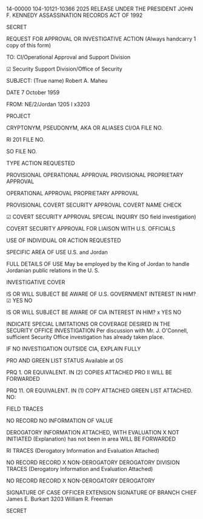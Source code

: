 14-00000
104-10121-10366
2025 RELEASE UNDER THE PRESIDENT JOHN F. KENNEDY ASSASSINATION RECORDS ACT OF 1992

SECRET

REQUEST FOR APPROVAL OR INVESTIGATIVE ACTION
(Always handcarry 1 copy of this form)

TO:
CI/Operational Approval and Support Division


☑ Security Support Division/Office of Security

SUBJECT:
(True name)
Robert A. Maheu

DATE 7 October 1959

FROM: NE/2/Jordan
1205 I x3203

PROJECT

CRYPTONYM, PSEUDONYM, AKA OR ALIASES
CI/OA FILE NO.

RI 201 FILE NO.

SO FILE NO.

TYPE ACTION REQUESTED

PROVISIONAL OPERATIONAL APPROVAL
PROVISIONAL PROPRIETARY APPROVAL

OPERATIONAL APPROVAL
PROPRIETARY APPROVAL

PROVISIONAL COVERT SECURITY APPROVAL
COVERT NAME CHECK

☑ COVERT SECURITY APPROVAL
SPECIAL INQUIRY (SO field investigation)

COVERT SECURITY APPROVAL FOR LIAISON WITH U.S. OFFICIALS

USE OF INDIVIDUAL OR ACTION REQUESTED

SPECIFIC AREA OF USE
U.S. and Jordan

FULL DETAILS OF USE
May be employed by the King of Jordan to handle Jordanian public relations in the U. S.

INVESTIGATIVE COVER

IS OR WILL SUBJECT BE AWARE OF U.S. GOVERNMENT INTEREST IN HIM?
☑ YES NO

IS OR WILL SUBJECT BE AWARE OF CIA INTEREST IN HIM?
x YES NO

INDICATE SPECIAL LIMITATIONS OR COVERAGE DESIRED IN THE SECURITY OFFICE INVESTIGATION
Per discussion with Mr. J. O'Connell, sufficient Security Office investigation has already taken place.

IF NO INVESTIGATION OUTSIDE CIA, EXPLAIN FULLY

PRO AND GREEN LIST STATUS Available at OS

PRQ 1. OR EQUIVALENT. IN (2) COPIES ATTACHED
PRO II WILL BE FORWARDED

PRQ 11. OR EQUIVALENT. IN (1) COPY ATTACHED
GREEN LIST ATTACHED. NO:

FIELD TRACES

NO RECORD
NO INFORMATION OF VALUE

DEROGATORY INFORMATION ATTACHED, WITH EVALUATION
X NOT INITIATED (Explanation) has not been in area
WILL BE FORWARDED

RI TRACES (Derogatory Information and Evaluation Attached)

NO RECORD
RECORD
X NON-DEROGATORY
DEROGATORY
DIVISION TRACES (Derogatory Information and Evaluation Attached)

NO RECORD
RECORD
X NON-DEROGATORY
DEROGATORY

SIGNATURE OF CASE OFFICER
EXTENSION SIGNATURE OF BRANCH CHIEF
James E. Burkart
3203 William R. Freeman

SECRET
